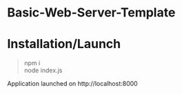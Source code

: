 # Basic-Web-Server-Template

# Installation/Launch

> npm i  
> node index.js  

Application launched on http://localhost:8000
